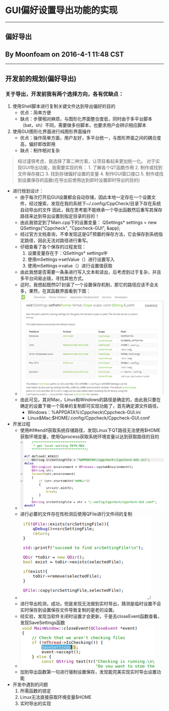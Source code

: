 # GUI偏好设置导出功能的实现
---
## 偏好导出
## By Moonfoam on 2016-4-1 11:48 CST
---
## 开发前的规划(偏好导出)
### 关于导出，开发前我有两个选择方向，各有优缺点：
1. 使用Shell脚本进行复制关键文件达到导出偏好的目的
	- 优点：简单方便
	- 缺点：步骤相对麻烦，与图形化界面整合度低，同时由于多平台脚本（bat，sh）不同，需要做多份脚本，也要求用户会辨识相应脚本
2. 使用GUI图形化界面进行纯图形界面操作
	- 优点：操作简单方面，用户友好，多平台统一，与图形界面之间的耦合度高，偏好即改即用
	- 缺点：制作相对复杂

> 经过谨慎考虑，我选择了第二种方案，让项目看起来更加统一化。
	对于实现GUI导出功能，我需要实现的有：
	1. 了解各个QT函数作用
	2. 制作或找到文件保存接口
	3. 找到存储偏好设置的变量
	4. 制作GUI窗口接口
	5. 制作或找到设置保存的函数(在导出前使用达到即时设置即时导出的目的)

- 进行规划设计：
    - 由于每次打开后GUI设置都会自动存储，因此本地一定存在一个设置文件，经过搜索，发现在我的系统下~/.config/CppCheck/目录下存在系统自动导出的文件
	因此，我在思考能不能继承一个导出函数然后重写其保存路径来达到导出设置到指定目录的目的！
	- 由此我锁定到了Main.cpp下的设置变量：
QSettings* settings = new QSettings("Cppcheck", "Cppcheck-GUI", &app);
	- 经过官方文档查询，不幸发现这是QT预置的保存方法，它会保存到系统指定路径，因此无法对路径进行重写。
    - 仔细查看了各个保存的过程发现：
        1. 设置变量存在于：QSettings* settings中
        2. 使用mSettings->setValue（）进行设置写入
        3. 使用mSettings->value（）进行设置值获取
    - 由此我想是否需要一条条进行写入文本和读出，后考虑到过于复杂，并且多平台间易出错，寻找其他方式。
    - 这时，我想起既然QT封装了一个设置保存机制，那它的路径应该不会太多，果然，在其函数界面看到下图：
    - ![QSetting](QSetting.png)
    - 由此可见，其对Mac，Linux和Windows的路径是确定的，由此我只要在确定的设置下做一个简单的复制即可实现功能了，首先确定源文件路径，
        - Windows：%APPDATA%\\Cppcheck\\Cppcheck-GUI.ini
        - Linux&Mac:$HOME/.config/Cppcheck/Cppcheck-GUI.conf
- 开发过程
    - 使用#if#endif获取系统存储路径，发现Linux下QT路径无法使用$HOME获取环境变量，使用Qprocess获取系统环境变量以达到获取路径的目的
    - ![getSrcPath](getSrcPath.png)
    - 进行必要的文件存在性检测后使用QFile进行文件间的复制
    - ![Copy](Copy.png)
    - 进行导出检测，成功，但是发现无法做到实时导出，猜测是临时设置不会实时保存到设置保存文件导致复制的是老的设置。
    - 经实验，发现当软件关闭时设置才会更新，于是去closeEvent函数查看，发现SaveSettings函数
    - ![closeEvent](closeEvent.png)
    - 加到导出函数第一句进行强制设置保存，发现能完美实现实时导出设置功能
- 开发中遇到的问题
    1. 所需函数的锁定
    2. Linux无法直接获取环境变量$HOME
    3. 实时导出的实现
